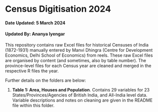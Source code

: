 # Census Digitisation 2024

#### Date Updated: 5 March 2024
#### Updated By: Ananya Iyengar 

This repository contains raw Excel files for historical Censuses of India (1872-1931) manually entered by Manvi Dhingra (Centre for Development Economics, Delhi School of Economics) from reels. These raw Excel files are organised by content (and sometimes, also by table number). The province-level files for each Census year are cleaned and merged in the respective R files the year. 

Further details on the folders are below: 

1. **Table 1: Area, Houses and Population**. Contains 29 variables for 23 States/Provinces/Agencies of British India, and All-India level data. Variable descriptions and notes on cleaning are given in the README file within this folder. 
